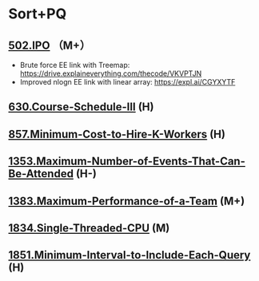 # Sort+PQ

## [502.IPO](https://github.com/wisdompeak/LeetCode/blob/master/Priority_Queue/502.IPO/) （M+）  

* Brute force EE link with Treemap: https://drive.explaineverything.com/thecode/VKVPTJN
* Improved nlogn EE link with linear array: https://expl.ai/CGYXYTF

## [630.Course-Schedule-III](https://github.com/wisdompeak/LeetCode/tree/master/Priority_Queue/630.Course-Schedule-III) \(H\)  

## [857.Minimum-Cost-to-Hire-K-Workers](https://github.com/wisdompeak/LeetCode/tree/master/Priority_Queue/857.Minimum-Cost-to-Hire-K-Workers) \(H\)  

## [1353.Maximum-Number-of-Events-That-Can-Be-Attended](https://github.com/wisdompeak/LeetCode/tree/master/Priority_Queue/1353.Maximum-Number-of-Events-That-Can-Be-Attended) \(H-\)  

## [1383.Maximum-Performance-of-a-Team](https://github.com/wisdompeak/LeetCode/tree/master/Priority_Queue/1383.Maximum-Performance-of-a-Team) \(M+\)  

## [1834.Single-Threaded-CPU](https://github.com/wisdompeak/LeetCode/tree/master/Priority_Queue/1834.Single-Threaded-CPU) \(M\)  

## [1851.Minimum-Interval-to-Include-Each-Query](https://github.com/wisdompeak/LeetCode/tree/master/Priority_Queue/1851.Minimum-Interval-to-Include-Each-Query) \(H\)

